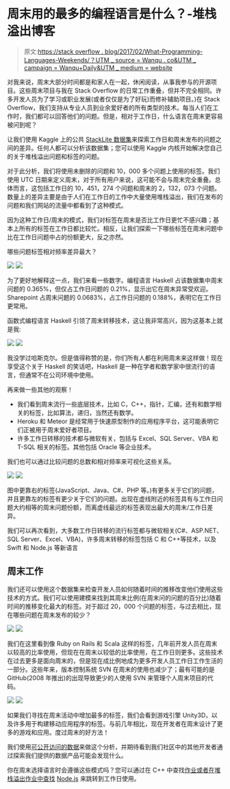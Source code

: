 # 周末用的最多的编程语言是什么？-堆栈溢出博客

> 原文:[https://stack overflow . blog/2017/02/What-Programming-Languages-Weekends/？UTM _ source = Wanqu . co&UTM _ campaign = Wanqu+Daily&UTM _ medium = website](https://stackoverflow.blog/2017/02/What-Programming-Languages-Weekends/?utm_source=wanqu.co&utm_campaign=Wanqu+Daily&utm_medium=website)

对我来说，周末大部分时间都是和家人在一起，休闲阅读，从事我参与的开源项目。这些周末项目与我在 Stack Overflow 的日常工作重叠，但并不完全相同。许多开发人员为了学习或职业发展(或者仅仅是为了好玩)而修补辅助项目。)在 Stack Overflow，我们支持从专业人员到业余爱好者的所有类型的技术。每当人们在工作时，我们都可以回答他们的问题。但是，相对于工作日，什么语言在周末更容易被问到呢？

让我们使用 Kaggle 上的公共 [StackLite 数据集](https://www.kaggle.com/stackoverflow/stacklite)来探索工作日和周末发布的问题之间的差异。任何人都可以分析该数据集；您可以使用 Kaggle 内核开始解决您自己的关于堆栈溢出问题和标签的问题。

对于此分析，我们将使用未删除的问题和 10，000 多个问题上使用的标签。我们使用 UTC 日期来定义周末，对于所有用户来说，这可能不会与周末完全重叠。总体而言，这包括工作日的 10，451，274 个问题和周末的 2，132，073 个问题。数量上的差异主要是由于人们在工作日的工作中大量使用堆栈溢出，我们在发布的问题和我们网站的流量中都看到了这种模式。

因为这种工作日/周末的模式，我们对标签在周末是否比工作日更忙不感兴趣；基本上所有的标签在工作日都比较忙。相反，让我们探索一下哪些标签在周末问题中比在工作日问题中占的份额更大，反之亦然。

哪些问题标签相对频率差异最大？

![](../Images/6ed0371d76264f8e9292e294421ab17e.png) ![](../Images/11480b6c6447d844931e0f8b5d05ca46.png)

为了更好地解释这一点，我们来看一些数字。编程语言 Haskell 占该数据集中周末问题的 0.365%，但仅占工作日问题的 0.21%，显示出它在周末异常受欢迎。Sharepoint 占周末问题的 0.0683%，占工作日问题的 0.188%，表明它在工作日更常用。

函数式编程语言 Haskell 引领了周末转移技术，这让我非常高兴，因为这基本上就是我:

![](../Images/01c1604d98309c5673e84e77e9fa1d4f.png) ![](../Images/dfba1775b272d3e5ac78005e99ac5696.png)

我没学过哈斯克尔。但是值得称赞的是，你们所有人都在利用周末来这样做！现在享受这个关于 Haskell 的笑话吧，Haskell 是一种在学者和数学家中很流行的语言，但通常不在公司环境中使用。

再来做一些其他的观察！

*   我们看到周末流行一些底层技术，比如 C，C++，指针，汇编，还有和数学相关的标签，比如算法，递归，当然还有数学。
*   Heroku 和 Meteor 是经常用于快速原型制作的应用程序平台，这可能表明它们正被用于周末爱好者项目。
*   许多工作日转移的技术都与微软有关，包括与 Excel、SQL Server、VBA 和 T-SQL 相关的标签。其他包括 Oracle 等企业技术。

我们也可以通过比较问题的总数和相对频率来可视化这些关系。

![](../Images/438ae4cc8615413b587abe16d508a7b6.png) ![](../Images/66d4c530061547384099159ed28a2b7d.png)

图中更靠右的标签(JavaScript、Java、C#、PHP 等。)有更多关于它们的问题，并且更靠左的标签有更少关于它们的问题。出现在虚线附近的标签具有与工作日问题大约相等的周末问题份额，而离虚线最远的标签表现出最大的周末/工作日差异。

我们可以再次看到，大多数工作日转移的流行标签都与微软相关(C#、ASP.NET、SQL Server、Excel、VBA)，许多周末转移的标签包括 C 和 C++等技术，以及 Swift 和 Node.js 等新语言

## 周末工作

我们还可以使用这个数据集来检查开发人员如何随着时间的推移改变他们使用这些技术的方式。我们可以使用建模来找到其周末比例(在周末问的问题的百分比)随着时间的推移变化最大的标签。对于超过 20，000 个问题的标签，与过去相比，现在哪些问题在周末发布的较少？

![](../Images/26f77f39c950e23f305f38a3ba869a24.png) ![](../Images/3f4c50eb8b740a7205bb77bae6138426.png)

我们在这里看到像 Ruby on Rails 和 Scala 这样的标签，几年前开发人员在周末以较高的比率使用，但现在在周末以较低的比率使用，在工作日则更多。这些技术在过去更多是面向周末的，但是现在成比例地成为更多开发人员工作日工作生活的一部分。这些年来，版本控制系统 SVN 在周末的使用也减少了；最有可能的是 GitHub(2008 年推出)的出现导致更少的人使用 SVN 来管理个人周末项目的代码。

![](../Images/85dfea2deb58e7fa35f3fb32bf114795.png) ![](../Images/c46ad88f85183f1dede65eb0fc7e4c91.png)

如果我们寻找在周末活动中增加最多的标签，我们会看到游戏引擎 Unity3D，以及许多用于构建移动应用程序的标签。与前几年相比，现在开发者在周末设计了更多的游戏和应用。度过周末的好方法！

我们使用[可公开访问的数据](https://www.kaggle.com/stackoverflow/stacklite)来做这个分析，并期待看到我们社区中的其他开发者通过探索我们提供的数据产品可能会发现什么。

你在周末选择语言时会遵循这些模式吗？您可以通过在 C++ 中查找[作业或者在堆栈溢出作业中查找](https://stackoverflow.com/jobs/developer-jobs-using-c++?utm_source=so-owned&utm_medium=blog&utm_campaign=dev-c4al&utm_content=c4al-link) [Node.js](https://stackoverflow.com/jobs/developer-jobs-using-nodejs?utm_source=so-owned&utm_medium=blog&utm_campaign=dev-c4al&utm_content=c4al-link) 来跳转到工作日使用。